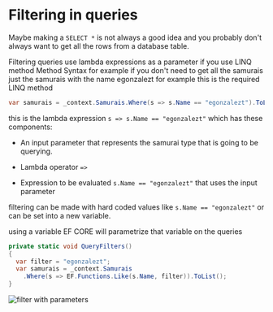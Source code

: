 # Filtering in queries

Maybe making a `SELECT *` is not always a good idea and you probably don't always want to get all the rows from a database table.

Filtering queries use lambda expressions as a parameter if you use LINQ method Method Syntax for example if you don't need to get all the samurais just the samurais with the name egonzalezt for example this is the required LINQ method

```csharp
var samurais = _context.Samurais.Where(s => s.Name == "egonzalezt").ToList();
```

this is the lambda expression `s => s.Name == "egonzalezt"` which has these components: 

* An input parameter that represents the samurai type that is going to be querying.

* Lambda operator `=>`

* Expression to be evaluated `s.Name == "egonzalezt"` that uses the input parameter

filtering can be made with hard coded values like `s.Name == "egonzalezt"` or can be set into a new variable.

using a variable EF CORE will parametrize that variable on the queries

```csharp
private static void QueryFilters()
{
  var filter = "egonzalezt";
  var samurais = _context.Samurais
    .Where(s => EF.Functions.Like(s.Name, filter)).ToList();
}
```

![filter with parameters](https://user-images.githubusercontent.com/53051438/197411643-92cea4c0-8536-42ee-8adf-3d7ddad1a4ef.png)

